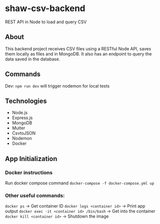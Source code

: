 # shaw-csv-backend
REST API in Node to load and query CSV

## About
This backend project receives CSV files using a RESTful Node API, saves them locally as files and in MongoDB.
It also has an endpoint to query the data saved in the database.

## Commands

Dev: `npm run dev` will trigger nodemon for local tests

## Technologies

- Node.js
- Express.js
- MongoDB
- Multer
- CsvtoJSON
- Nodemon
- Docker

## App Initialization

### Docker instructions

Run docker compose command
`docker-compose -f docker-compose.yml up`

### Other useful commands:
`docker ps` -> Get container ID
`docker logs <container id>` -> Print app output
`docker exec -it <container id> /bin/bash` -> Get into the container
`docker kill <container id>` -> Shutdown the image
